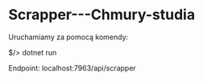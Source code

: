 # Scrapper---Chmury-studia

Uruchamiamy za pomocą komendy:

$/> dotnet run

Endpoint: localhost:7963/api/scrapper
